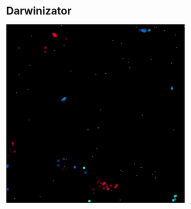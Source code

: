 # Darwinizator

![Example](https://github.com/FrancescoBonizzi/Darwinizator/raw/master/assets/giphy.gif)

